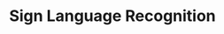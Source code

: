 ---
layout: page
title: Sign Language Recognition
description: Classyfing noisy and rotated images American Sign Language letters 
img: assets/img/asl.png
importance: 1
category: fun
redirect: https://github.com/KashuvY/Sign-Language-Classification
github: https://github.com/KashuvY/Sign-Language-Classification
---